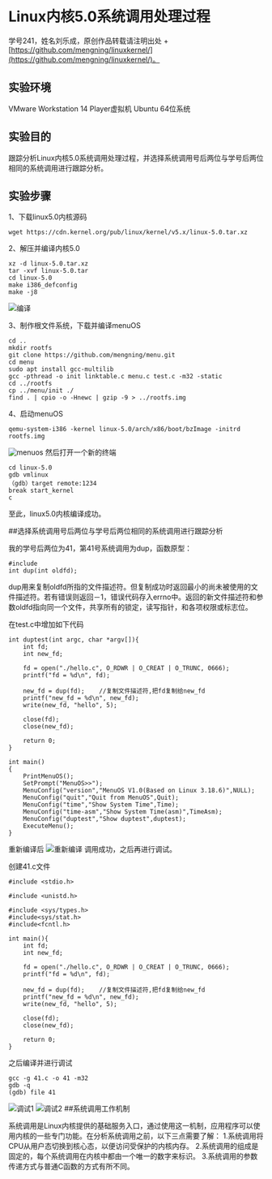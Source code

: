 # Linux内核5.0系统调用处理过程
学号241，姓名刘乐成，原创作品转载请注明出处 + [https://github.com/mengning/linuxkernel/](https://github.com/mengning/linuxkernel/)。

## 实验环境

VMware Workstation 14 Player虚拟机
Ubuntu 64位系统

## 实验目的
跟踪分析Linux内核5.0系统调用处理过程，并选择系统调用号后两位与学号后两位相同的系统调用进行跟踪分析。

## 实验步骤
1、下载linux5.0内核源码

```
wget https://cdn.kernel.org/pub/linux/kernel/v5.x/linux-5.0.tar.xz
```

2、解压并编译内核5.0

```
xz -d linux-5.0.tar.xz
tar -xvf linux-5.0.tar
cd linux-5.0
make i386_defconfig
make -j8
```
![编译](https://github.com/llc1024/Linux-5.0-/blob/master/TIM%E6%88%AA%E5%9B%BE20190318222028.png)

3、制作根文件系统，下载并编译menuOS

```
cd ..
mkdir rootfs
git clone https://github.com/mengning/menu.git
cd menu
sudo apt install gcc-multilib
gcc -pthread -o init linktable.c menu.c test.c -m32 -static
cd ../rootfs
cp ../menu/init ./
find . | cpio -o -Hnewc | gzip -9 > ../rootfs.img
```

4、启动menuOS

```
qemu-system-i386 -kernel linux-5.0/arch/x86/boot/bzImage -initrd rootfs.img
```
![menuos](https://github.com/llc1024/Linux-5.0-/blob/master/TIM%E6%88%AA%E5%9B%BE20190318224150.png)
然后打开一个新的终端

```
cd linux-5.0
gdb vmlinux
（gdb）target remote:1234
break start_kernel
c
```

至此，linux5.0内核编译成功。

##选择系统调用号后两位与学号后两位相同的系统调用进行跟踪分析

我的学号后两位为41，第41号系统调用为dup，函数原型：
```
#include
int dup(int oldfd);
```
dup用来复制oldfd所指的文件描述符。但复制成功时返回最小的尚未被使用的文件描述符。若有错误则返回－1，错误代码存入errno中。返回的新文件描述符和参数oldfd指向同一个文件，共享所有的锁定，读写指针，和各项权限或标志位。

在test.c中增加如下代码
```
int duptest(int argc, char *argv[]){
    int fd;
    int new_fd;

    fd = open("./hello.c", O_RDWR | O_CREAT | O_TRUNC, 0666);
    printf("fd = %d\n", fd);

    new_fd = dup(fd);    //复制文件描述符,把fd复制给new_fd
    printf("new_fd = %d\n", new_fd);
    write(new_fd, "hello", 5);

    close(fd);
    close(new_fd);

    return 0;
}

int main()
{
    PrintMenuOS();
    SetPrompt("MenuOS>>");
    MenuConfig("version","MenuOS V1.0(Based on Linux 3.18.6)",NULL);
    MenuConfig("quit","Quit from MenuOS",Quit);
    MenuConfig("time","Show System Time",Time);
    MenuConfig("time-asm","Show System Time(asm)",TimeAsm);
    MenuConfig("duptest","Show duptest",duptest);
    ExecuteMenu();
}
```
重新编译后
![重新编译](https://github.com/llc1024/Linux-5.0-/blob/master/TIM%E6%88%AA%E5%9B%BE20190319130525.png)
调用成功，之后再进行调试。

创建41.c文件
```
#include <stdio.h>

#include <unistd.h>

#include <sys/types.h>
#include<sys/stat.h>
#include<fcntl.h>

int main(){
    int fd;
    int new_fd;

    fd = open("./hello.c", O_RDWR | O_CREAT | O_TRUNC, 0666);
    printf("fd = %d\n", fd);

    new_fd = dup(fd);    //复制文件描述符,把fd复制给new_fd
    printf("new_fd = %d\n", new_fd);
    write(new_fd, "hello", 5);

    close(fd);
    close(new_fd);

    return 0;
}
```

之后编译并进行调试
```
gcc -g 41.c -o 41 -m32
gdb -q
(gdb) file 41
```
![调试1](https://github.com/llc1024/Linux-5.0-/blob/master/TIM%E6%88%AA%E5%9B%BE20190319122426.png)
![调试2](https://github.com/llc1024/Linux-5.0-/blob/master/TIM%E6%88%AA%E5%9B%BE20190319123821.png)
##系统调用工作机制

系统调用是Linux内核提供的基础服务入口，通过使用这一机制，应用程序可以使用内核的一些专门功能。在分析系统调用之前，以下三点需要了解：
1.系统调用将CPU从用户态切换到核心态，以便访问受保护的内核内存。
2.系统调用的组成是固定的，每个系统调用在内核中都由一个唯一的数字来标识。
3.系统调用的参数传递方式与普通C函数的方式有所不同。

